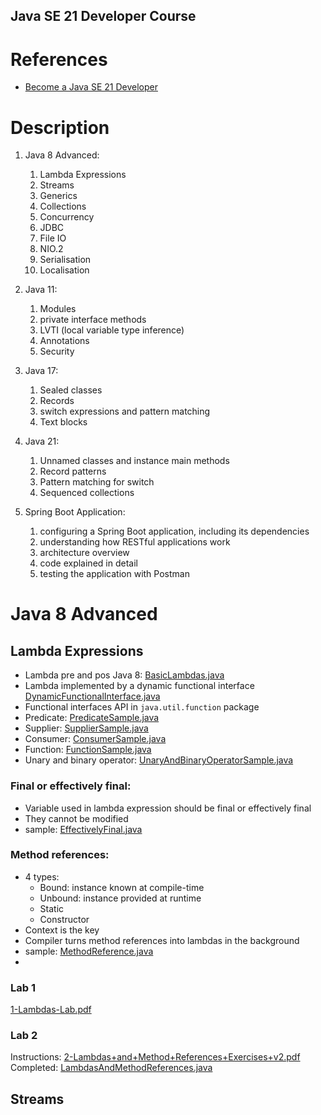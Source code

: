 Java SE 21 Developer Course
---

# References

- [Become a Java SE 21 Developer](https://mylearn.oracle.com/ou/learning-path/become-a-java-se-21-developer/138845)

# Description

1. Java 8 Advanced:
    1. Lambda Expressions
    17. Streams
    18. Generics
    19. Collections
    20. Concurrency
    21. JDBC
    22. File IO
    23. NIO.2
    24. Serialisation
    25. Localisation

2. Java 11:
    1. Modules
    11. private interface methods
    12. LVTI (local variable type inference)
    13. Annotations
    14. Security

3. Java 17:
    1. Sealed classes
    6. Records
    7. switch expressions and pattern matching
    8. Text blocks

4. Java 21:
    1. Unnamed classes and instance main methods
    2. Record patterns
    3. Pattern matching for switch
    4. Sequenced collections

5. Spring Boot Application:
    1. configuring a Spring Boot application, including its dependencies
    2. understanding how RESTful applications work
    3. architecture overview
    4. code explained in detail
    5. testing the application with Postman

# Java 8 Advanced

## Lambda Expressions

- Lambda pre and pos Java 8: [BasicLambdas.java](src/main/java/jgregorio/course/java8/lambda/BasicLambdas.java)
- Lambda implemented by a dynamic functional
  interface [DynamicFunctionalInterface.java](src/main/java/jgregorio/course/java8/lambda/DynamicFunctionalInterface.java)
- Functional interfaces API in `java.util.function` package
- Predicate: [PredicateSample.java](src/main/java/jgregorio/course/java8/lambda/PredicateSample.java)
- Supplier: [SupplierSample.java](src/main/java/jgregorio/course/java8/lambda/SupplierSample.java)
- Consumer: [ConsumerSample.java](src/main/java/jgregorio/course/java8/lambda/ConsumerSample.java)
- Function: [FunctionSample.java](src/main/java/jgregorio/course/java8/lambda/FunctionSample.java)
- Unary and binary
  operator: [UnaryAndBinaryOperatorSample.java](src/main/java/jgregorio/course/java8/lambda/UnaryAndBinaryOperatorSample.java)

### Final or effectively final:

- Variable used in lambda expression should be final or effectively final
- They cannot be modified
- sample: [EffectivelyFinal.java](src/main/java/jgregorio/course/java8/lambda/EffectivelyFinal.java)

### Method references:

- 4 types:
  - Bound: instance known at compile-time
  - Unbound: instance provided at runtime
  - Static
  - Constructor
- Context is the key
- Compiler turns method references into lambdas in the background
- sample: [MethodReference.java](src/main/java/jgregorio/course/java8/lambda/MethodReference.java)
- 

### Lab 1
[1-Lambdas-Lab.pdf](src/main/resources/java8/lambda/lab/1-Lambdas-Lab.pdf)

### Lab 2
Instructions:
[2-Lambdas+and+Method+References+Exercises+v2.pdf](src/main/resources/java8/lambda/lab/2-Lambdas%2Band%2BMethod%2BReferences%2BExercises%2Bv2.pdf)
Completed:
[LambdasAndMethodReferences.java](src/main/java/jgregorio/course/java8/lambda/lab2/LambdasAndMethodReferences.java)

## Streams
